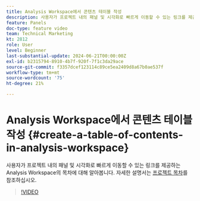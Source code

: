 ```yaml
---
title: Analysis Workspace에서 콘텐츠 테이블 작성
description: 사용자가 프로젝트 내의 패널 및 시각화로 빠르게 이동할 수 있는 링크를 제공하는 Analysis Workspace의 목차에 대해 알아봅니다.
feature: Panels
doc-type: feature video
team: Technical Marketing
kt: 2812
role: User
level: Beginner
last-substantial-update: 2024-06-21T00:00:00Z
exl-id: b2315794-8910-4b7f-920f-7f1c3da29ace
source-git-commit: f3357dcef123114c89ce5ea2409d8a67b0ae537f
workflow-type: tm+mt
source-wordcount: '75'
ht-degree: 21%

---
```


# Analysis Workspace에서 콘텐츠 테이블 작성 {#create-a-table-of-contents-in-analysis-workspace}

사용자가 프로젝트 내의 패널 및 시각화로 빠르게 이동할 수 있는 링크를 제공하는 Analysis Workspace의 목차에 대해 알아봅니다. 자세한 설명서는 [프로젝트 목차](https://experienceleague.adobe.com/ko/docs/analytics/analyze/analysis-workspace/build-workspace-project/project-table-of-contents)를 참조하십시오.

>[!VIDEO](https://video.tv.adobe.com/v/35024/?quality=12&learn=on&captions=kor)
